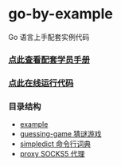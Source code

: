 # go-by-example

Go 语言上手配套实例代码

### [点此查看配套学员手册](https://bytedance.feishu.cn/docx/doxcnZEMaiB9EGzZ0Z97WULAWOL)

### [点此在线运行代码](https://gitpod.io/#github.com/wangkechun/go-by-example)

### 目录结构

- [example](example)
- [guessing-game 猜谜游戏](guessing-game/)
- [simpledict 命令行词典](simpledict/)
- [proxy SOCKS5 代理](proxy/)
